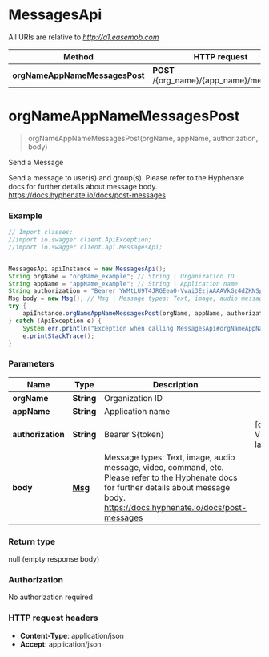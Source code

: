 # MessagesApi

All URIs are relative to *http://a1.easemob.com*

Method | HTTP request | Description
------------- | ------------- | -------------
[**orgNameAppNameMessagesPost**](MessagesApi.md#orgNameAppNameMessagesPost) | **POST** /{org_name}/{app_name}/messages | Send a Message


<a name="orgNameAppNameMessagesPost"></a>
# **orgNameAppNameMessagesPost**
> orgNameAppNameMessagesPost(orgName, appName, authorization, body)

Send a Message

Send a message to user(s) and group(s).                Please refer to the Hyphenate docs for further details about message body. https://docs.hyphenate.io/docs/post-messages

### Example
```java
// Import classes:
//import io.swagger.client.ApiException;
//import io.swagger.client.api.MessagesApi;


MessagesApi apiInstance = new MessagesApi();
String orgName = "orgName_example"; // String | Organization ID
String appName = "appName_example"; // String | Application name
String authorization = "Bearer YWMtLU9T4JRGEea0-Vvai3EzjAAAAVkGz4dZKNSpsVdRvVix2OfSm42w5-IaUL4"; // String | Bearer ${token}
Msg body = new Msg(); // Msg | Message types: Text, image, audio message, video, command, etc. Please refer to the Hyphenate docs for further details about message body. https://docs.hyphenate.io/docs/post-messages
try {
    apiInstance.orgNameAppNameMessagesPost(orgName, appName, authorization, body);
} catch (ApiException e) {
    System.err.println("Exception when calling MessagesApi#orgNameAppNameMessagesPost");
    e.printStackTrace();
}
```

### Parameters

Name | Type | Description  | Notes
------------- | ------------- | ------------- | -------------
 **orgName** | **String**| Organization ID |
 **appName** | **String**| Application name |
 **authorization** | **String**| Bearer ${token} | [default to Bearer YWMtLU9T4JRGEea0-Vvai3EzjAAAAVkGz4dZKNSpsVdRvVix2OfSm42w5-IaUL4]
 **body** | [**Msg**](Msg.md)| Message types: Text, image, audio message, video, command, etc. Please refer to the Hyphenate docs for further details about message body. https://docs.hyphenate.io/docs/post-messages |

### Return type

null (empty response body)

### Authorization

No authorization required

### HTTP request headers

 - **Content-Type**: application/json
 - **Accept**: application/json

